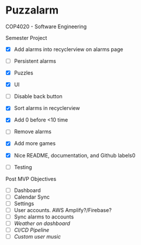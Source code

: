 # Puzzalarm

COP4020 - Software Engineering 

Semester Project

- [X] Add alarms into recyclerview on alarms page
- [ ] Persistent alarms
- [X] Puzzles
- [X] UI
- [ ] Disable back button
- [X] Sort alarms in recyclerview
- [X] Add 0 before <10 time
- [ ] Remove alarms
- [X] Add more games
- [X] Nice README, documentation, and Github labels0
- [ ] Testing


Post MVP Objectives

- [ ] Dashboard
- [ ] Calendar Sync
- [ ] Settings
- [ ] User accounts. AWS Amplify?/Firebase?
- [ ] Sync alarms to accounts
- [ ] *Weather on dashboard*
- [ ] *CI/CD Pipeline*
- [ ] *Custom user music*
